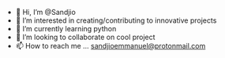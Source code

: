 - 👋 Hi, I’m @Sandjio
- 👀 I’m interested in creating/contributing to innovative projects
- 🌱 I’m currently learning python
- 💞️ I’m looking to collaborate on cool project
- 📫 How to reach me ... sandjioemmanuel@protonmail.com

<!---
Sandjio/Sandjio is a ✨ special ✨ repository because its `README.md` (this file) appears on your GitHub profile.
You can click the Preview link to take a look at your changes.
--->
